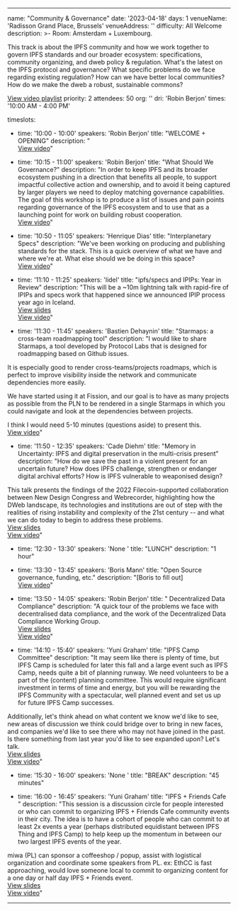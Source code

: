 ---

name: "Community & Governance"
date: '2023-04-18'
days: 1
venueName: 'Radisson Grand Place, Brussels'
venueAddress: ''
difficulty: All Welcome
description: >-
  Room: Amsterdam + Luxembourg.
  
  This track is about the IPFS community and how we work together to govern IPFS standards and our broader ecosystem: specifications, community organizing, and dweb policy & regulation. What's the latest on the IPFS protocol and governance? What specific problems do we face regarding existing regulation? How can we have better local communities? How do we make the dweb a robust, sustainable commons?

<a href="https://youtube.com/playlist?list=PLuhRWgmPaHtTIFbOVO5YfXkoFg6wIGbBN">View video playlist</a>
priority: 2
attendees: 50
org: ''
dri: 'Robin Berjon'
times: '10:00 AM - 4:00 PM'

timeslots:
  - time: '10:00 - 10:00'
    speakers: 'Robin Berjon'
    title: "WELCOME + OPENING"
    description: "<br><a href="https://youtu.be/U2qvvQxIdws">View video</a>"

  - time: '10:15 - 11:00'
    speakers: 'Robin Berjon'
    title: "What Should We Governance?"
    description: "In order to keep IPFS and its broader ecosystem pushing in a direction that benefits all people, to support impactful collective action and ownership, and to avoid it being captured by larger players we need to deploy matching governance capabilities. The goal of this workshop is to produce a list of issues and pain points regarding governance of the IPFS ecosystem and to use that as a launching point for work on building robust cooperation.<br><a href="https://youtu.be/svqlHO3K_RQ">View video</a>"

  - time: '10:50 - 11:05'
    speakers: 'Henrique Dias'
    title: "Interplanetary Specs"
    description: "We've been working on producing and publishing standards for the stack. This is a quick overview of what we have and where we're at. What else should we be doing in this space?<br><a href="https://youtu.be/vQVnjEIPuCE">View video</a>"

  - time: '11:10 - 11:25'
    speakers: 'lidel'
    title: "ipfs/specs and IPIPs: Year in Review"
    description: "This will be a ~10m lightning talk with rapid-fire of IPIPs and specs work that happened since we announced IPIP process year ago in Iceland.<br><a href="https://docs.google.com/presentation/d/14Y9FqM8FLjLOnGjImVDDDHeNqb_CAIWttc2XKCgPTBE/edit?usp=sharing">View slides</a><br><a href="https://youtu.be/WcHlV6sQuDI">View video</a>"

  - time: '11:30 - 11:45'
    speakers: 'Bastien Dehaynin'
    title: "Starmaps: a cross-team roadmapping tool"
    description: "I would like to share Starmaps, a tool developed by Protocol Labs that is designed for roadmapping based on Github issues. 

It is especially good to render cross-teams/projects roadmaps, which is perfect to improve visibility inside the network and communicate dependencies more easily. 

We have started using it at Fission, and our goal is to have as many projects as possible from the PLN to be rendered in a single Starmaps in which you could navigate and look at the dependencies between projects.

I think I would need 5-10 minutes (questions aside) to present this.<br><a href=" https://youtu.be/_HoLDQreF28">View video</a>"

  - time: '11:50 - 12:35'
    speakers: 'Cade Diehm'
    title: "Memory in Uncertainty: IPFS and digital preservation in the multi-crisis present"
    description: "How do we save the past in a violent present for an uncertain future? How does IPFS challenge, strengthen or endanger digital archival efforts? How is IPFS vulnerable to weaponised design? 

This talk presents the findings of the 2022 Filecoin-supported collaboration between New Design Congress and Webrecorder, highlighting how the DWeb landscape, its technologies and institutions are out of step with the realities of rising instability and complexity of the 21st century -- and what we can do today to begin to address these problems. <br><a href="https://desk.undersco.re/s/wP3tpexQT5LR4Xb">View slides</a><br><a href="https://youtu.be/TdiQGXSZmCk">View video</a>"

  - time: '12:30 - 13:30'
    speakers: 'None '
    title: "LUNCH"
    description: "1 hour"

  - time: '13:30 - 13:45'
    speakers: 'Boris Mann'
    title: "Open Source governance, funding, etc."
    description: "[Boris to fill out]<br><a href="https://youtu.be/PysiACKo1dI">View video</a>"

  - time: '13:50 - 14:05'
    speakers: 'Robin Berjon'
    title: " Decentralized Data Compliance"
    description: "A quick tour of the problems we face with decentralised data compliance, and the work of the  Decentralized Data Compliance Working Group.<br><a href="https://ipfs.io/ipfs/bafybeica7jkdzrv7qx6mzevcrprh6wq7zuizeq2cwinc2l4m2rlv43qeou/ddc.key">View slides</a><br><a href="https://youtu.be/bIlji91KEFQ">View video</a>"

  - time: '14:10 - 15:40'
    speakers: 'Yuni Graham'
    title: "IPFS Camp Committee"
    description: "It may seem like there is plenty of time, but IPFS Camp is scheduled for later this fall and a large event such as IPFS Camp, needs quite a bit of planning runway. We need volunteers to be a part of the (content) planning committee. This would require significant investment in terms of time and energy, but you will be rewarding the IPFS Community with a spectacular, well planned event and set us up for future IPFS Camp successes. 

Additionally, let's think ahead on what content we know we'd like to see, new areas of discussion we think could bridge over to bring in new faces, and companies we'd like to see there who may not have joined in the past. Is there something from last year you'd like to see expanded upon? Let's talk. <br><a href="https://docs.google.com/presentation/d/13d05vfTSZE5fBeeS4K9FXJOI9xOAsKieO0pyJZTLrRM/edit?usp=sharing">View slides</a><br><a href="https://youtu.be/U5u54jwOg6k">View video</a>"

  - time: '15:30 - 16:00'
    speakers: 'None '
    title: "BREAK"
    description: "45 minutes"

  - time: '16:00 - 16:45'
    speakers: 'Yuni Graham'
    title: "IPFS + Friends Cafe "
    description: "This session is a discussion circle for people interested or who can commit to organizing IPFS + Friends Cafe community events in their city. The idea is to have a cohort of people who can commit to at least 2x events a year (perhaps distributed equidistant between IPFS Thing and IPFS Camp) to help keep up the momentum in between our two largest IPFS events of the year. 

miwa (PL) can sponsor a coffeeshop / popup, assist with logistical organization and coordinate some speakers from PL. ex: EthCC is fast approaching, would love someone local to commit to organizing content for a one day or half day IPFS + Friends event. <br><a href="https://docs.google.com/presentation/d/1PfPj8ZZkZxWiAIdyYW5bXrqUTJBNU4WBdiqvEHV-l2A/edit?usp=sharing">View slides</a><br><a href="https://youtu.be/FII_9VTgDy8">View video</a>"

---